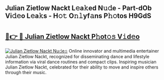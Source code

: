 ## Julian Zietlow Nackt L𝚎a𝚔ed N𝚞𝚍e - Part-dOb Vi𝚍𝚎o L𝚎a𝚔s - H𝚘𝚝 O𝚗𝚕yf𝚊ns P𝚑𝚘tos H9GdS

# <h2><a href="http://kf0uco.oniu.top/?m=Julian+Zietlow+Nackt">🔗👉 🔴 Julian Zietlow Nackt P𝚑ot𝚘𝚜 V𝚒d𝚎o</a></h2>

[![Julian Zietlow Nackt Nu𝚍e𝚜](https://i.imgur.com/0qMVB7G.gif)](http://kf0uco.oniu.top/?m=Julian+Zietlow+Nackt)
Online innovator and multimedia entertainer Julian Zietlow Nackt, recognized for disseminating dance and lifestyle information via viral dance routines and compact clips. Inspiring musician Julian Zietlow Nackt, celebrated for their ability to move and inspire others through their music.  
